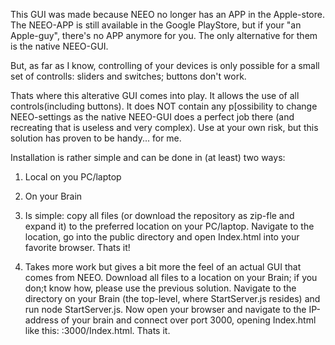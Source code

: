 This GUI was made because NEEO no longer has an APP in the Apple-store.
The NEEO-APP is still available in the Google PlayStore, but if your "an Apple-guy", there's no APP anymore for you.
The only alternative for them is the native NEEO-GUI.

But, as far as I know, controlling of your devices is only possible for a small set of controlls: sliders and switches; buttons don't work.

Thats where this alterative GUI comes into play. It allows the use of all controls(including buttons).
It does NOT contain any p[ossibility to change NEEO-settings as the native NEEO-GUI does a perfect job there (and recreating that is useless and very complex).
Use at your own risk, but this solution has proven to be handy... for me.

Installation is rather simple and can be done in (at least) two ways:
1) Local on you PC/laptop
2) On your Brain

1) Is simple: copy all files (or download the repository as zip-fle and expand it) to the preferred location on your PC/laptop. 
	Navigate to the location, go into the public directory and open Index.html into your favorite browser. Thats it!
2) Takes more work but gives a bit more the  feel of an actual GUI that comes from NEEO. Download all files to a location on your Brain; if you don;t know how, please use the previous solution.
   Navigate to the directory on your Brain (the top-level, where StartServer.js resides) and run node StartServer.js. 
   Now open your browser and navigate to the IP-address of your brain and connect over port 3000, opening Index.html like this: <IP-address Brain>:3000/Index.html.
   Thats it.
